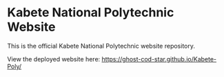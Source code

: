 # Kabete National Polytechnic Website

This is the official Kabete National Polytechnic website repository.

View the deployed website here: https://ghost-cod-star.github.io/Kabete-Poly/
